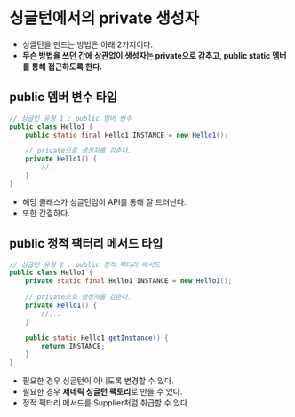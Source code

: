 # 싱글턴에서의 private 생성자

- 싱글턴을 만드는 방법은 아래 2가지이다.
- **무슨 방법을 쓰던 간에 상관없이 생성자는 private으로 감추고, public static 멤버를 통해 접근하도록 한다.**

## public 멤버 변수 타입

```java
// 싱글턴 유형 1 : public 멤버 변수
public class Hello1 {
    public static final Hello1 INSTANCE = new Hello1();

    // private으로 생성자를 감춘다.
    private Hello1() {
        //...
    }
}
```

- 해당 클래스가 싱글턴임이 API를 통해 잘 드러난다.
- 또한 간결하다.

## public 정적 팩터리 메서드 타입

```java
// 싱글턴 유형 2 : public 정적 팩터리 메서드
public class Hello1 {
    private static final Hello1 INSTANCE = new Hello1();

    // private으로 생성자를 감춘다.
    private Hello1() {
        //...
    }

    public static Hello1 getInstance() {
        return INSTANCE;
    }
}
```

- 필요한 경우 싱글턴이 아니도록 변경할 수 있다.
- 필요한 경우 **제네릭 싱글턴 팩토리**로 만들 수 있다.
- 정적 팩터리 메서드를 Supplier처럼 취급할 수 있다.
